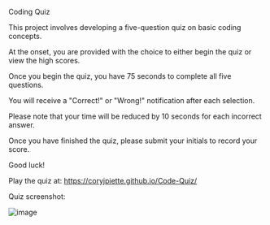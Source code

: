 Coding Quiz

This project involves developing a five-question quiz on basic coding concepts.

At the onset, you are provided with the choice to either begin the quiz or view the high scores.

Once you begin the quiz, you have 75 seconds to complete all five questions.

You will receive a "Correct!" or "Wrong!" notification after each selection.

Please note that your time will be reduced by 10 seconds for each incorrect answer.

Once you have finished the quiz, please submit your initials to record your score.

Good luck!

Play the quiz at: https://coryjpiette.github.io/Code-Quiz/

Quiz screenshot:

![image](https://user-images.githubusercontent.com/60293516/122679451-e6b8f200-d1b8-11eb-92f3-732872d4eade.png)
